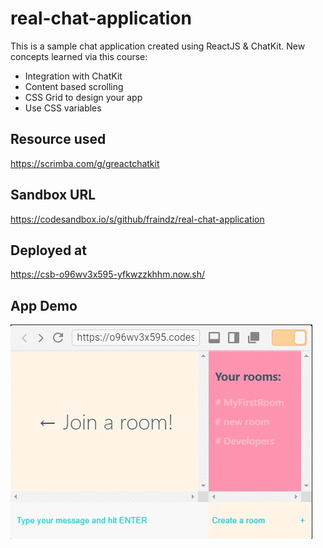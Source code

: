 # real-chat-application

This is a sample chat application created using ReactJS & ChatKit. New concepts learned via this course:
- Integration with ChatKit
- Content based scrolling
- CSS Grid to design your app
- Use CSS variables

## Resource used
https://scrimba.com/g/greactchatkit

## Sandbox URL
https://codesandbox.io/s/github/fraindz/real-chat-application

## Deployed at
https://csb-o96wv3x595-yfkwzzkhhm.now.sh/

## App Demo
![](app-demo.gif)

